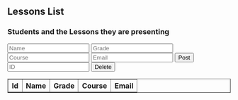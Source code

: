 <head>
	<script src="https://ajax.googleapis.com/ajax/libs/jquery/3.6.1/jquery.min.js"></script>
</head>

## Lessons List

<h3>Students and the Lessons they are presenting</h3>

<!-- Create inputs for search and question -->


<input id="name" placeholder="Name">
<input id="Grade" placeholder="Grade">
<input id="Course" placeholder="Course">
<input id="Email" placeholder="Email">
<button onclick="addStudent()">Post</button>


<input id="id" placeholder="ID">
<button onclick="delete()">Delete</button>


<!-- Create table to display question posts -->
<table id="lessonTable" border="1" style="border-collapse: collapse;">
		<tr>
				<th>Id</th>
				<th>Name</th>
				<th>Grade</th>
				<th>Course</th>
				<th>Email</th>
		</tr>
</table>

<script>
  Lessons();
  function Lessons() {
  	const options = {
                method: 'GET', // *GET, POST, PUT, DELETE, etc.
                // mode: 'cors', // no-cors, *cors, same-origin
                cache: 'default', // *default, no-cache, reload, force-cache, only-if-cached
                // credentials: 'same-origin', // include, same-origin, omit
                headers: {
                'Content-Type': 'application/json'
                // 'Content-Type': 'application/x-www-form-urlencoded',
                },
            };
    const url = "https://hetvitrivedi.tk/api/schedule/";
    fetch(url, options)
      .then(res => res.json())
      .then(data => {
        console.log(data);
        console.log(typeof data);
        console.log(JSON.stringify(data));

		for (let i = 0; i < data.length; i++) {
			addTableRow(data[i].name, data[i].Grade, data[i].Course, data[i].Email);
		}
      });
  }

  function addStudent() {
	const postOptions = {
                method: 'POST', // *GET, POST, PUT, DELETE, etc.
                // mode: 'cors', // no-cors, *cors, same-origin
                cache: 'default', // *default, no-cache, reload, force-cache, only-if-cached
                // credentials: 'same-origin', // include, same-origin, omit
                headers: {
                'Content-Type': 'application/json'
                // 'Content-Type': 'application/x-www-form-urlencoded',
                },
            };
	// var problemData = new URLSearchParams();
	// problemData.append(`problem`, document.getElementById("question").value);
	// problemData.append(`Unit`, document.getElementById("unit").value);
	// problemData.append(`Topic`, document.getElementById("topic").value);
	// problemData.append(`Tags`, document.getElementById("tags").value);
	var url = "https://hetvitrivedi.tk/api/schedule/add";
	url += "?name=" + document.getElementById("name").value;
	url += "&Grade=" + document.getElementById("Grade").value;
	url += "&Course=" + document.getElementById("Course").value;
	url += "&Email=" + document.getElementById("Email").value;
	// fetch the API
	fetch(url, postOptions)
	// response is a RESTful "promise" on any successful fetch
	.then(response => {
	// check for response errors
	if (response.status !== 200) {
		error("PUT API response failure: " + response.status)
		return;  // api failure
	}
	// valid response will have JSON data
	response.json().then(data => {
		console.log(data);
	})
	})
	// catch fetch errors (ie Nginx ACCESS to server blocked)
	.catch(err => {
	console.log(err + " ");
	});
  }
  function addTableRow(name, Grade, Course, Email) {
	let tableRow = document.createElement("tr");
	let idCell = document.createElement("td");
	tableRow.appendChild(idCell);
	let nameCell = document.createElement("td");
	nameCell.innerText = name;
	tableRow.appendChild(nameCell);
	let GradeCell = document.createElement("td");
	GradeCell.innerText = Grade;
	tableRow.appendChild(GradeCell);
	let CourseCell = document.createElement("td");
	CourseCell.innerText = Course;
	tableRow.appendChild(CourseCell);
	let EmailCell = document.createElement("td");
	EmailCell.innerText = Email;
	tableRow.appendChild(EmailCell);

	document.getElementById("lessonTable").appendChild(tableRow);
  }

  function removeTableRows() {
	let numRows = document.getElementById("lessonTable").rows.length;
	for (let i = numRows-1; i > 0; i--) {
		document.getElementById("lessonTable").removeChild(document.getElementById("lessonTable").rows[i]);
	}
  }

</script>